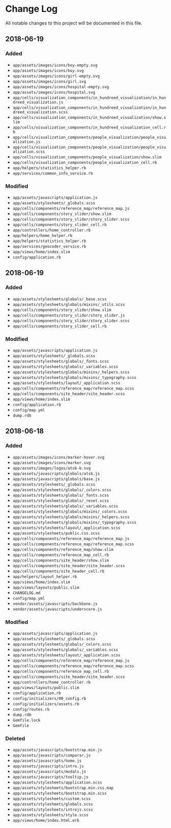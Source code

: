# Change Log

All notable changes to this project will be documented in this file.

## 2018-06-19

### Added
- `app/assets/images/icons/boy-empty.svg`
- `app/assets/images/icons/boy.svg`
- `app/assets/images/icons/girl-empty.svg`
- `app/assets/images/icons/girl.svg`
- `app/assets/images/icons/hospital-empty.svg`
- `app/assets/images/icons/hospital.svg`
- `app/cells/visualization_components/in_hundreed_visualization/in_hundreed_visualization.js`
- `app/cells/visualization_components/in_hundreed_visualization/in_hundreed_visualization.scss`
- `app/cells/visualization_components/in_hundreed_visualization/show.slim`
- `app/cells/visualization_components/in_hundreed_visualization_cell.rb`
- `app/cells/visualization_components/people_visualization/people_visualization.js`
- `app/cells/visualization_components/people_visualization/people_visualization.scss`
- `app/cells/visualization_components/people_visualization/show.slim`
- `app/cells/visualization_components/people_visualization_cell.rb`
- `app/helpers/statistics_helper.rb`
- `app/services/common_info_service.rb`

### Modified
- `app/assets/javascripts/application.js`
- `app/assets/stylesheets/_globals.scss`
- `app/cells/components/reference_map/reference_map.js`
- `app/cells/components/story_slider/show.slim`
- `app/cells/components/story_slider/story_slider.scss`
- `app/cells/components/story_slider_cell.rb`
- `app/controllers/home_controller.rb`
- `app/helpers/home_helper.rb`
- `app/helpers/statistics_helper.rb`
- `app/services/geocoder_service.rb`
- `app/views/home/index.slim`
- `config/application.rb`


## 2018-06-19

### Added
  - `app/assets/stylesheets/globals/_base.scss`
  - `app/assets/stylesheets/globals/mixins/_utils.scss`
  - `app/cells/components/story_slider/show.slim`
  - `app/cells/components/story_slider/story_slider.js`
  - `app/cells/components/story_slider/story_slider.scss`
  - `app/cells/components/story_slider_cell.rb`

### Modified
  - `app/assets/javascripts/application.js`
  - `app/assets/stylesheets/_globals.scss`
  - `app/assets/stylesheets/globals/_fonts.scss`
  - `app/assets/stylesheets/globals/_variables.scss`
  - `app/assets/stylesheets/globals/mixins/_helpers.scss`
  - `app/assets/stylesheets/globals/mixins/_typography.scss`
  - `app/assets/stylesheets/layout/_application.scss`
  - `app/cells/components/reference_map/reference_map.scss`
  - `app/cells/components/site_header/site_header.scss`
  - `app/views/home/index.slim`
  - `config/application.rb`
  - `config/map.yml`
  - `dump.rdb`

## 2018-06-18

### Added
  - `app/assets/images/icons/marker-hover.svg`
  - `app/assets/images/icons/marker.svg`
  - `app/assets/images/logos/atsb-b.svg`
  - `app/assets/javascripts/globals/atsb.js`
  - `app/assets/javascripts/globals/base.js`
  - `app/assets/stylesheets/_globals.scss`
  - `app/assets/stylesheets/globals/_colors.scss`
  - `app/assets/stylesheets/globals/_fonts.scss`
  - `app/assets/stylesheets/globals/_reset.scss`
  - `app/assets/stylesheets/globals/_variables.scss`
  - `app/assets/stylesheets/globals/mixins/_colors.scss`
  - `app/assets/stylesheets/globals/mixins/_helpers.scss`
  - `app/assets/stylesheets/globals/mixins/_typography.scss`
  - `app/assets/stylesheets/layout/_application.scss`
  - `app/assets/stylesheets/public.css.scss`
  - `app/cells/components/reference_map/reference_map.js`
  - `app/cells/components/reference_map/reference_map.scss`
  - `app/cells/components/reference_map/show.slim`
  - `app/cells/components/reference_map_cell.rb`
  - `app/cells/components/site_header/show.slim`
  - `app/cells/components/site_header/site_header.scss`
  - `app/cells/components/site_header_cell.rb`
  - `app/helpers/layout_helper.rb`
  - `app/views/home/index.slim`
  - `app/views/layouts/public.slim`
  - `CHANGELOG.md`
  - `config/map.yml`
  - `vendor/assets/javascripts/backbone.js`
  - `vendor/assets/javascripts/underscore.js`

### Modified
  - `app/assets/javascripts/application.js`
  - `app/assets/stylesheets/_globals.scss`
  - `app/assets/stylesheets/globals/_colors.scss`
  - `app/assets/stylesheets/globals/_variables.scss`
  - `app/assets/stylesheets/layout/_application.scss`
  - `app/cells/components/reference_map/reference_map.js`
  - `app/cells/components/reference_map/reference_map.scss`
  - `app/cells/components/reference_map_cell.rb`
  - `app/cells/components/site_header/site_header.scss`
  - `app/controllers/home_controller.rb`
  - `app/views/layouts/public.slim`
  - `config/application.rb`
  - `config/initializers/00_config.rb`
  - `config/initializers/assets.rb`
  - `config/routes.rb`
  - `dump.rdb`
  - `Gemfile.lock`
  - `Gemfile`

### Deleted
  - `app/assets/javascripts/bootstrap.min.js`
  - `app/assets/javascripts/comparar.js`
  - `app/assets/javascripts/home.js`
  - `app/assets/javascripts/intro.js`
  - `app/assets/javascripts/modals.js`
  - `app/assets/javascripts/tooltip.js`
  - `app/assets/stylesheets/application.scss`
  - `app/assets/stylesheets/bootstrap.min.css.map`
  - `app/assets/stylesheets/bootstrap.min.scss`
  - `app/assets/stylesheets/custom.scss`
  - `app/assets/stylesheets/globals.scss`
  - `app/assets/stylesheets/introjs.scss`
  - `app/assets/stylesheets/style.scss`
  - `app/views/home/index.html.erb`
